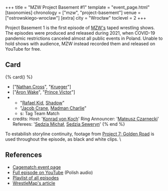 +++
title = "MZW Project Basement #1"
template = "event_page.html"
[taxonomies]
chronology = ["mzw", "project-basement"]
venue = ["ostrowskiego-wroclaw"]
[extra]
city = "Wrocław"
toclevel = 2
+++

Project Basement 1 is the first episode of [MZW's](@/o/mzw.md) taped wrestling shows. The episodes were produced and released during 2021, when COVID-19 pandemic restrictions canceled almost all public events in Poland. Unable to hold shows with audience, MZW instead recorded them and released on YouTube for free.

## Card

{% card() %}
- ["[Nathan Cross](@/w/gabriel-queen.md)", "[Krueger](@/w/olgierd.md)"]
- ["[Aron Wake](@/w/aron-wake.md)", "[Prince Victor](@/w/vic-golden.md)"]
- - "[Rafael Kid](@/w/rafael-kid.md), [Shadow](@/w/shadow.md)"
  - "[Jacob Crane](@/w/jacob-crane.md), [Madman Charlie](@/w/madman-charlie.md)"
  - s: Tag Team Match
- credits:
    Host: '[Konrad von Koch](@/w/konrad-von-koch.md)'
    Ring Announcer: '[Mateusz Czarnecki](@/w/mateusz-czarnecki.md)'
    Referees: '[Sędzia Michał](@/w/sedzia-michal.md), [Sędzia Seweryn](@/w/sedzia-seweryn.md)'
{% end %}

To estabilish storyline continuity, footage from [Project 7: Golden Road](@/e/mzw/2020-01-18-mzw-project-7-golden-road.md) is used throughout the episode, as black and white clips. \

## References

* [Cagematch event page](https://www.cagematch.net/?id=1&nr=322473)
* [Full episode on YouTube](https://www.youtube.com/watch?v=-5uQd-uYHtk) (Polish audio)
* [Playlist of all episodes](https://www.youtube.com/playlist?list=PL9jkhNR2Sx8gOYpibA7twIBHV7w3iyLB2)
* [WrestleMap's article](https://www.wrestlemap.com/news/Qefrgtjtj)
